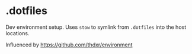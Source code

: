 # .dotfiles 

Dev environment setup. Uses `stow` to symlink from `.dotfiles` into the host locations. 

Influenced by https://github.com/thdxr/environment
